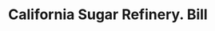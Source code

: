 ---
doi: 10.7916/D8TF189P
date_other: '1880'
date_other_textual: 1880-1889
form: printed ephemera
genre:
- Invoices
name:
- California Sugar Refinery
object_in_context_url: https://biggert.cul.columbia.edu/items/view/ave_biggert_00021
subject_hierarchical_geographic:
- San Francisco, California, United States
subject_name:
- California Sugar Refinery
title: California Sugar Refinery. Bill
sort_title: California Sugar Refinery. Bill
call_number: ave_biggert_00021
coordinates:
- 37.78333333333333,-122.41666666666667
pid: ave_biggert_00021
identifiers: ave_biggert_00021
thumbnail: https://derivativo-3.library.columbia.edu/iiif/2/ldpd:342840/full/!256,256/0/native.jpg
permalink: "/biggert/ave_biggert_00021/"
layout: iiif-image-page
---